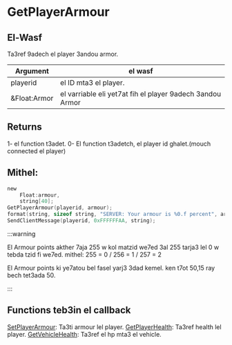 # GetPlayerArmour

## El-Wasf

Ta3ref 9adech el player 3andou armor.

| Argument      | el wasf                                                    |
| ------------- | -----------------------------------------------------------|     
| playerid      | el ID mta3 el player.                                      |
| &Float:Armor  | el varriable eli yet7at fih el player 9adech 3andou Armor  |

## Returns

1- el function t3adet.
0- El function t3adetch, el player id ghalet.(mouch connected el player)

## Mithel:

```c
new
    Float:armour,
    string[40];
GetPlayerArmour(playerid, armour);
format(string, sizeof string, "SERVER: Your armour is %0.f percent", armour);
SendClientMessage(playerid, 0xFFFFFFAA, string);
```
:::warning

El Armour points akther 7aja 255 w kol matzid we7ed 3al 255 tarja3 lel 0 w tebda tzid fi we7ed. mithel: 255 = 0 / 256 = 1 / 257 = 2

El Armour points ki ye7atou bel fasel yarj3 3dad kemel. ken t7ot 50,15 ray bech tet3ada 50.

:::

## Functions teb3in el callback

[SetPlayerArmour](SetPlayerArmour.md): Ta3ti armour lel player.
[GetPlayerHealth](GetPlayerHealth.md): Ta3ref health lel player.
[GetVehicleHealth](GetVehicleHealth.md): Ta3ref el hp mta3 el vehicle.

